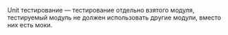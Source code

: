 Unit тестирование — тестирование отдельно взятого модуля, 
тестируемый модуль не должен использовать другие модули, вместо них есть моки.
